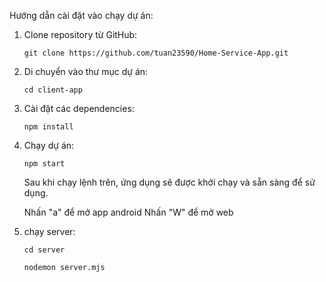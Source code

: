 Hướng dẫn cài đặt vào chạy dự án:

1. Clone repository từ GitHub:

    ```
    git clone https://github.com/tuan23590/Home-Service-App.git
    ```

2. Di chuyển vào thư mục dự án:

    ```
    cd client-app
    ```

3. Cài đặt các dependencies:

    ```
    npm install
    ```

4. Chạy dự án:

    ```
    npm start
    ```

    Sau khi chạy lệnh trên, ứng dụng sẽ được khởi chạy và sẵn sàng để sử dụng.
   
    Nhấn "a" để mở app android
    Nhấn "W" để mở web


5. chạy server:

    ```
    cd server 
    ```

    ```
    nodemon server.mjs
    ```